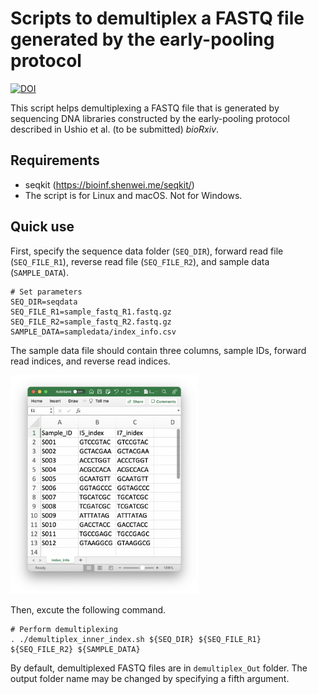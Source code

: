 # Scripts to demultiplex a FASTQ file generated by the early-pooling protocol
[![DOI](https://zenodo.org/badge/458201868.svg)](https://zenodo.org/badge/latestdoi/458201868)

This script helps demultiplexing a FASTQ file that is generated by sequencing DNA libraries constructed by the early-pooling protocol described in Ushio et al. (to be submitted) _bioRxiv_.

## Requirements
- seqkit (https://bioinf.shenwei.me/seqkit/)
- The script is for Linux and macOS. Not for Windows.

## Quick use
First, specify the sequence data folder (`SEQ_DIR`), forward read file (`SEQ_FILE_R1`), reverse read file (`SEQ_FILE_R2`), and sample data (`SAMPLE_DATA`).

```
# Set parameters
SEQ_DIR=seqdata
SEQ_FILE_R1=sample_fastq_R1.fastq.gz
SEQ_FILE_R2=sample_fastq_R2.fastq.gz
SAMPLE_DATA=sampledata/index_info.csv
```

The sample data file should contain three columns, sample IDs, forward read indices, and reverse read indices.


<img src="sampledata_structure/sampledata_structure.png" width="300px">


Then, excute the following command.
```
# Perform demultiplexing
. ./demultiplex_inner_index.sh ${SEQ_DIR} ${SEQ_FILE_R1} ${SEQ_FILE_R2} ${SAMPLE_DATA}
```

By default, demultiplexed FASTQ files are in `demultiplex_Out` folder. The output folder name may be changed by specifying a fifth argument.
